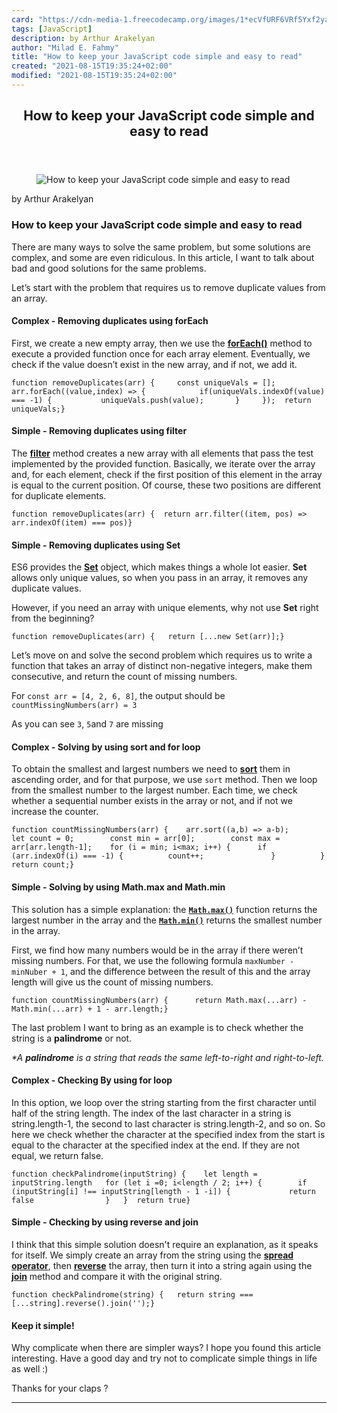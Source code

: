 ```yaml
---
card: "https://cdn-media-1.freecodecamp.org/images/1*ecVfURF6VRf5Yxf2yaRteg.jpeg"
tags: [JavaScript]
description: by Arthur Arakelyan
author: "Milad E. Fahmy"
title: "How to keep your JavaScript code simple and easy to read"
created: "2021-08-15T19:35:24+02:00"
modified: "2021-08-15T19:35:24+02:00"
---
```

<div class="site-wrapper">
<main id="site-main" class="site-main outer">
<div class="inner">
<article class="post-full post tag-javascript tag-es6 tag-programming tag-tech tag-productivity ">
<header class="post-full-header">
<h1 class="post-full-title">How to keep your JavaScript code simple and easy to read</h1>
</header>
<figure class="post-full-image">
<picture>
<source media="(max-width: 700px)" sizes="1px" srcset="data:image/gif;base64,R0lGODlhAQABAIAAAAAAAP///yH5BAEAAAAALAAAAAABAAEAAAIBRAA7 1w">
<source media="(min-width: 701px)" sizes="(max-width: 800px) 400px,
(max-width: 1170px) 700px,
1400px" srcset="https://cdn-media-1.freecodecamp.org/images/1*ecVfURF6VRf5Yxf2yaRteg.jpeg 300w,
https://cdn-media-1.freecodecamp.org/images/1*ecVfURF6VRf5Yxf2yaRteg.jpeg 600w,
https://cdn-media-1.freecodecamp.org/images/1*ecVfURF6VRf5Yxf2yaRteg.jpeg 1000w,
https://cdn-media-1.freecodecamp.org/images/1*ecVfURF6VRf5Yxf2yaRteg.jpeg 2000w">
<img onerror="this.style.display='none'" src="https://cdn-media-1.freecodecamp.org/images/1*ecVfURF6VRf5Yxf2yaRteg.jpeg" alt="How to keep your JavaScript code simple and easy to read">
</picture>
</figure>
<section class="post-full-content">
<div class="post-content medium-migrated-article">
<p>by Arthur Arakelyan</p>
<h1 id="how-to-keep-your-javascript-code-simple-and-easy-to-read">How to keep your JavaScript code simple and easy to read</h1>
<p>There are many ways to solve the same problem, but some solutions are complex, and some are even ridiculous. In this article, I want to talk about bad and good solutions for the same problems.</p>
<p>Let’s start with the problem that requires us to remove duplicate values from an array.</p>
<h4 id="complex-removing-duplicates-using-foreach"><strong>Complex - Removing duplicates using forEach</strong></h4>
<p>First, we create a new empty array, then we use the <a href="https://developer.mozilla.org/en-US/docs/Web/JavaScript/Reference/Global_Objects/Array/forEach" rel="noopener"><strong>forEach()</strong></a> method to execute a provided function once for each array element. Eventually, we check if the value doesn’t exist in the new array, and if not, we add it.</p><pre><code>function removeDuplicates(arr) {     const uniqueVals = [];      arr.forEach((value,index) =&gt; {            if(uniqueVals.indexOf(value) === -1) {           uniqueVals.push(value);       }     });  return uniqueVals;}</code></pre>
<h4 id="simple-removing-duplicates-using-filter"><strong>Simple - Removing duplicates using filter</strong></h4>
<p>The <a href="https://developer.mozilla.org/en-US/docs/Web/JavaScript/Reference/Global_Objects/Array/filter" rel="noopener"><strong>filter</strong></a> method creates a new array with all elements that pass the test implemented by the provided function. Basically, we iterate over the array and, for each element, check if the first position of this element in the array is equal to the current position. Of course, these two positions are different for duplicate elements.</p><pre><code>function removeDuplicates(arr) {  return arr.filter((item, pos) =&gt; arr.indexOf(item) === pos)}</code></pre>
<h4 id="simple-removing-duplicates-using-set"><strong>Simple - Removing duplicates using Set</strong></h4>
<p>ES6 provides the <a href="https://developer.mozilla.org/en-US/docs/Web/JavaScript/Reference/Global_Objects/Set" rel="noopener"><strong>Set</strong></a> object, which makes things a whole lot easier. <strong>Set</strong> allows only unique values, so when you pass in an array, it removes any duplicate values.</p>
<p>However, if you need an array with unique elements, why not use <strong>Set</strong> right from the beginning?</p><pre><code>function removeDuplicates(arr) {   return [...new Set(arr)];}</code></pre>
<p>Let’s move on and solve the second problem which requires us to write a function that takes an array of distinct non-negative integers, make them consecutive, and return the count of missing numbers.</p>
<p>For <code>const arr = [4, 2, 6, 8]</code>, the output should be<br><code>countMissingNumbers(arr) = 3</code></p>
<p>As you can see <code>3</code>, <code>5</code>and <code>7</code> are missing</p>
<h4 id="complex-solving-by-using-sort-and-for-loop"><strong>Complex - Solving by using sort and for loop</strong></h4>
<p>To obtain the smallest and largest numbers we need to <a href="https://developer.mozilla.org/en-US/docs/Web/JavaScript/Reference/Global_Objects/Array/sort" rel="noopener"><strong>sort</strong></a> them in ascending order, and for that purpose, we use <code>sort</code> method. Then we loop from the smallest number to the largest number. Each time, we check whether a sequential number exists in the array or not, and if not we increase the counter.</p><pre><code>function countMissingNumbers(arr) {    arr.sort((a,b) =&gt; a-b);        let count = 0;        const min = arr[0];        const max = arr[arr.length-1];    for (i = min; i&lt;max; i++) {      if (arr.indexOf(i) === -1) {          count++;               }          }            return count;}</code></pre>
<h4 id="simple-solving-by-using-math-max-and-math-min"><strong>Simple - Solving by using Math.max and Math.min</strong></h4>
<p>This solution has a simple explanation: the <code><a href="https://developer.mozilla.org/en-US/docs/Web/JavaScript/Reference/Global_Objects/Math/max" rel="noopener"><strong>Math.max()</strong></a></code> function returns the largest number in the array and the <code><a href="https://developer.mozilla.org/en-US/docs/Web/JavaScript/Reference/Global_Objects/Math/min" rel="noopener"><strong>Math.min()</strong></a></code> returns the smallest number in the array.</p>
<p>First, we find how many numbers would be in the array if there weren’t missing numbers. For that, we use the following formula <code>maxNumber - minNuber + 1</code>, and the difference between the result of this and the array length will give us the count of missing numbers.</p><pre><code>function countMissingNumbers(arr) {      return Math.max(...arr) - Math.min(...arr) + 1 - arr.length;}</code></pre>
<p>The last problem I want to bring as an example is to check whether the string is a <strong>palindrome</strong> or not.</p>
<p><em>*A <strong>palindrome</strong> is a string that reads the same left-to-right and right-to-left.</em></p>
<h4 id="complex-checking-by-using-for-loop"><strong>Complex - Checking By using for loop</strong></h4>
<p>In this option, we loop over the string starting from the first character until half of the string length. The index of the last character in a string is string.length-1, the second to last character is string.length-2, and so on. So here we check whether the character at the specified index from the start is equal to the character at the specified index at the end. If they are not equal, we return false.</p><pre><code>function checkPalindrome(inputString) {    let length = inputString.length   for (let i =0; i&lt;length / 2; i++) {        if (inputString[i] !== inputString[length - 1 -i]) {             return false                }   }  return true}</code></pre>
<h4 id="simple-checking-by-using-reverse-and-join"><strong>Simple - Checking by using reverse and join</strong></h4>
<p>I think that this simple solution doesn't require an explanation, as it speaks for itself. We simply create an array from the string using the <a href="https://developer.mozilla.org/en-US/docs/Web/JavaScript/Reference/Operators/Spread_syntax" rel="noopener"><strong>spread operator</strong></a>, then <a href="https://developer.mozilla.org/en-US/docs/Web/JavaScript/Reference/Global_Objects/Array/reverse" rel="noopener"><strong>reverse</strong></a> the array, then turn it into a string again using the <a href="https://developer.mozilla.org/en-US/docs/Web/JavaScript/Reference/Global_Objects/Array/join" rel="noopener"><strong>join</strong></a> method and compare it with the original string.</p><pre><code>function checkPalindrome(string) {   return string === [...string].reverse().join('');}</code></pre>
<h4 id="keep-it-simple-">Keep it simple!</h4>
<p>Why complicate when there are simpler ways? I hope you found this article interesting. Have a good day and try not to complicate simple things in life as well :)</p>
<p>Thanks for your claps ?</p>
</div>
<hr>
</section>
</article>
</div>
</main>
</div>
<!-- Google Tag Manager (noscript) -->
<!-- End Google Tag Manager (noscript) -->
